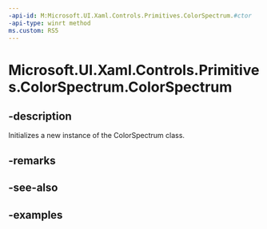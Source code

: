 ```yaml
---
-api-id: M:Microsoft.UI.Xaml.Controls.Primitives.ColorSpectrum.#ctor
-api-type: winrt method
ms.custom: RS5
---
```

<!-- Method syntax.
public ColorSpectrum.ColorSpectrum()
-->

# Microsoft.UI.Xaml.Controls.Primitives.ColorSpectrum.ColorSpectrum


## -description

Initializes a new instance of the ColorSpectrum class.


## -remarks


## -see-also


## -examples


